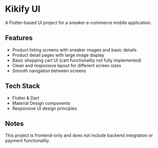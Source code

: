 # Kikify UI
A Flutter-based UI project for a sneaker e-commerce mobile application.

## Features
- Product listing screens with sneaker images and basic details
- Product detail pages with large image display
- Basic shopping cart UI (cart functionality not fully implemented)
- Clean and responsive layout for different screen sizes
- Smooth navigation between screens

## Tech Stack
- Flutter & Dart
- Material Design components
- Responsive UI design principles

## Notes
This project is frontend-only and does not include backend integration or payment functionality.
